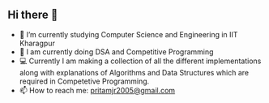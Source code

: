 ## Hi there 👋
- 🌱 I’m currently studying Computer Science and Engineering in IIT Kharagpur
- 🔭 I am currently doing DSA and Competitive Programming
- 💻 Currently I am making a collection of all the different implementations along with explanations
      of Algorithms and Data Structures which are required in Competetive Programming.
- 📫 How to reach me: pritamjr2005@gmail.com
<!--
**mpritam17/mpritam17** is a ✨ _special_ ✨ repository because its `README.md` (this file) appears on your GitHub profile.

Here are some ideas to get you started:

- 🔭 I’m currently working on ...
- 🌱 I’m currently learning ...
- 👯 I’m looking to collaborate on ...
- 🤔 I’m looking for help with ...
- 💬 Ask me about ...
- 📫 How to reach me: ...
- 😄 Pronouns: ...
- ⚡ Fun fact: ...
-->
